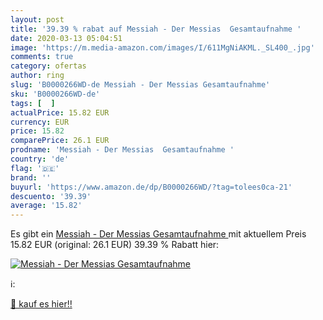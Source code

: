```yaml
---
layout: post
title: '39.39 % rabat auf Messiah - Der Messias  Gesamtaufnahme '
date: 2020-03-13 05:04:51
image: 'https://m.media-amazon.com/images/I/611MgNiAKML._SL400_.jpg'
comments: true
category: ofertas
author: ring
slug: 'B0000266WD-de Messiah - Der Messias Gesamtaufnahme'
sku: 'B0000266WD-de'
tags: [  ]
actualPrice: 15.82 EUR
currency: EUR
price: 15.82
comparePrice: 26.1 EUR
prodname: 'Messiah - Der Messias  Gesamtaufnahme '
country: 'de'
flag: '🇩🇪'
brand: ''
buyurl: 'https://www.amazon.de/dp/B0000266WD/?tag=tolees0ca-21'
descuento: '39.39'
average: '15.82'
---
```


Es gibt ein [Messiah - Der Messias  Gesamtaufnahme ](https://www.amazon.de/dp/B0000266WD/?tag=tolees0ca-21) mit aktuellem Preis 15.82 EUR (original: 26.1 EUR) 39.39 % Rabatt hier:

[![Messiah - Der Messias  Gesamtaufnahme ](https://m.media-amazon.com/images/I/611MgNiAKML._SL400_.jpg)](https://www.amazon.de/dp/B0000266WD/?tag=tolees0ca-21)

ℹ️:


[🛒 kauf es hier!!](https://www.amazon.de/dp/B0000266WD/?tag=tolees0ca-21)
